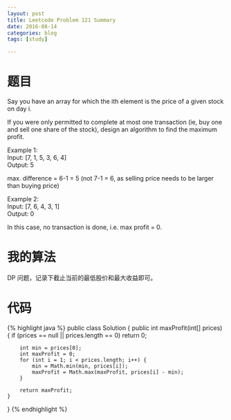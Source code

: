 ```yaml
---
layout: post
title: Leetcode Problem 121 Summary
date: 2016-08-14
categories: blog
tags: [study]

---
```


# 题目

Say you have an array for which the ith element is the price of a given stock on day i.

If you were only permitted to complete at most one transaction (ie, buy one and sell one share of the stock), design an algorithm to find the maximum profit.

Example 1:  
Input: [7, 1, 5, 3, 6, 4]  
Output: 5

max. difference = 6-1 = 5 (not 7-1 = 6, as selling price needs to be larger than buying price)

Example 2:  
Input: [7, 6, 4, 3, 1]  
Output: 0

In this case, no transaction is done, i.e. max profit = 0.

# 我的算法

DP 问题，记录下截止当前的最低股价和最大收益即可。

# 代码

{% highlight java %}
public class Solution {
    public int maxProfit(int[] prices) {
        if (prices == null || prices.length == 0) return 0;
        
        int min = prices[0];
        int maxProfit = 0;
        for (int i = 1; i < prices.length; i++) {
            min = Math.min(min, prices[i]);
            maxProfit = Math.max(maxProfit, prices[i] - min);
        }
        
        return maxProfit;
    }
}
{% endhighlight %}